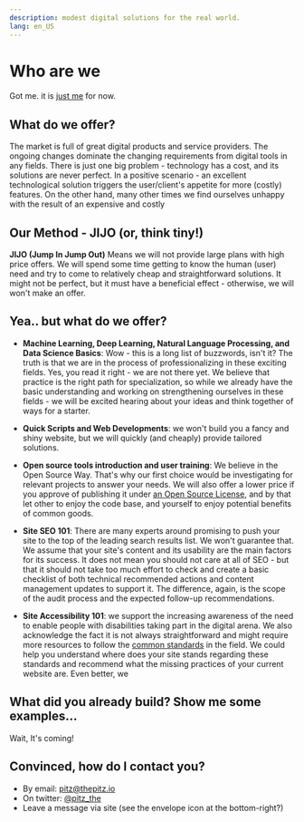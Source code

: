 ```yaml
---
description: modest digital solutions for the real world.
lang: en_US
---
```



# Who are we

Got me. it is [just me](https://il.linkedin.com/in/noam-castel-036976b) for now.

## What do we offer?

The market is full of great digital products and service providers. The ongoing changes dominate the changing requirements from digital tools in any fields. There is just one big problem - technology has a cost, and its solutions are never perfect. In a positive scenario - an excellent technological solution triggers the user/client's appetite for more (costly) features. On the other hand, many other times we find ourselves unhappy with the result of an expensive and costly

## Our Method - JIJO (or, think tiny!)

**JIJO (Jump In Jump Out)** Means we will not provide large plans with high price offers. We will spend some time getting to know the human (user) need and try to come to relatively cheap and straightforward solutions. It might not be perfect, but it must have a beneficial effect - otherwise, we will won't make an offer.

## Yea.. but what do we offer?

- **Machine Learning, Deep Learning, Natural Language Processing, and Data Science Basics**: Wow - this is a long list of buzzwords, isn't it? The truth is that we are in the process of professionalizing in these exciting fields. Yes, you read it right - we are not there yet. We believe that practice is the right path for specialization, so while we already have the basic understanding and working on strengthening ourselves in these fields - we will be excited hearing about your ideas and think together of ways for a starter.

- **Quick Scripts and Web Developments**: we won't build you a fancy and shiny website, but we will quickly (and cheaply) provide tailored solutions.

- **Open source tools introduction and user training**: We believe in the Open Source Way. That's why our first choice would be investigating for relevant projects to answer your needs. We will also offer a lower price if you approve of publishing it under [an Open Source License](https://opensource.org/licenses), and by that let other to enjoy the code base, and yourself to enjoy potential benefits of common goods.

- **Site SEO 101**: There are many experts around promising to push your site to the top of the leading search results list. We won't guarantee that. We assume that your site's content and its usability are the main factors for its success. It does not mean you should not care at all of SEO - but that it should not take too much effort to check and create a basic checklist of both technical recommended actions and content management updates to support it. The difference, again, is the scope of the audit process and the expected follow-up recommendations.

- **Site Accessibility 101**: we support the increasing awareness of the need to enable people with disabilities taking part in the digital arena. We also acknowledge the fact it is not always straightforward and might require more resources to follow the [common standards](https://www.w3.org/TR/WCAG20/) in the field. We could help you understand where does your site stands regarding these standards and recommend what the missing practices of your current website are. Even better, we


## What did you already build? Show me some examples...
Wait, It's coming!

## Convinced, how do I contact you?
- By email: [pitz@thepitz.io](mailto:pitz@thepitz.io)
- On twitter: [@pitz_the](https://twitter.com/pitz_the)
- Leave a message via site (see the envelope icon at the bottom-right?)
